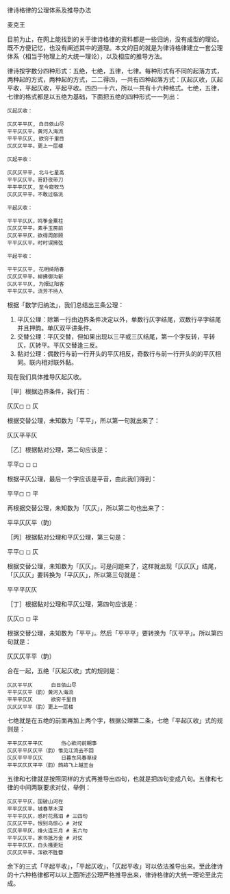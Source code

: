 律诗格律的公理体系及推导办法

麦克王

目前为止，在网上能找到的关于律诗格律的资料都是一些归纳，没有成型的理论。既不方便记忆，也没有阐述其中的道理。本文的目的就是为律诗格律建立一套公理体系（相当于物理上的大统一理论），以及相应的推导方法。

律诗按字数分四种形式：五绝，七绝，五律，七律。每种形式有不同的起落方式，两种起的方式，两种起的方式，二二得四，一共有四种起落方式：仄起仄收，仄起平收，平起仄收，平起平收。四四一十六，所以一共有十六种格式。七绝，五律，七律的格式都是以五绝为基础，下面把五绝的四种形式一一列出：

    仄起仄收：

    仄仄平平仄, 白日依山尽
    平平仄仄平。黄河入海流
    平平平仄仄, 欲穷千里目
    仄仄仄平平。更上一层楼

    仄起平收：

    仄仄仄平平, 北斗七星高
    平平仄仄平。哥舒夜带刀
    平平平仄仄, 至今窥牧马
    仄仄仄平平。不敢过临洮

    平起仄收：

    平平平仄仄，鸣筝金粟柱
    仄仄仄平平。素手玉房前
    仄仄平平仄，欲得周郎顾
    平平仄仄平。时时误拂弦

    平起平收：

    平平仄仄平, 花明绮陌春
    仄仄仄平平。柳拂御沟新
    仄仄平平仄, 为报辽阳客
    平平仄仄平。流芳不待人

根据「数学归纳法」，我们总结出三条公理：

1. 平仄公理：除第一行由边界条件决定以外，单数行仄字结尾，双数行平字结尾并且押韵。单仄双平讲条件。
2. 交替公理：平仄交替，但如果出现以三平或三仄结尾，第一个字反转，平转仄，仄转平。平仄交替逢三反。
3. 黏对公理：偶数行与前一行开头的平仄相反，奇数行与前一行开头的的平仄相同。联内相对联外黏。

现在我们具体推导仄起仄收。

［甲］根据边界条件，我们有：

仄仄◻︎ ◻︎ 仄

根据交替公理，未知数为「平平」，所以第一句就出来了：

仄仄平平仄

［乙］根据黏对公理，第二句应该是：

平平◻︎ ◻︎ ◻︎ 

根据平仄公理，最后一个字应该是平音，由此我们得到：

平平◻︎ ◻︎ 平

再根据交替公理，未知数为「仄仄」，所以第二句也出来了：

平平仄仄平（韵）

［丙］根据黏对公理和平仄公理，第三句是：

平平◻︎ ◻︎ 仄

根据交替公理，未知数为「仄仄」。可是问题来了，这样就出现「仄仄仄」结尾，「仄仄仄」要转换为「平仄仄」，所以第三句就是：

平平平仄仄

［丁］根据黏对公理和平仄公理，第四句应该是：

仄仄◻︎ ◻︎ 平

根据交替公理，未知数为「平平」。然后「平平平」要转换为「仄平平」。所以第四句就是：

仄仄仄平平（韵）

合在一起，五绝「仄起仄收」式的规则是：

    仄仄平平仄      白日依山尽
    平平仄仄平（韵）黄河入海流
    平平平仄仄      欲穷千里目
    仄仄仄平平（韵）更上一层楼

七绝就是在五绝的前面再加上两个字，根据公理第二条，七绝「平起仄收」式的规则是：

    平平仄仄平平仄      伤心欲问前朝事
    仄仄平平仄仄平（韵）惟见江流去不回
    仄仄平平平仄仄      日暮东风春草绿
    平平仄仄仄平平（韵）鹧鸪飞上越王台

五律和七律就是按照同样的方式再推导出四句，也就是把四句变成八句。五律和七律的中间两联要求对仗，举例：

    仄仄平平仄，国破山河在
    平平仄仄平。城春草木深
    平平平仄仄，感时花溅泪 # 三四句
    仄仄仄平平。恨别鸟惊心 # 对仗
    仄仄平平仄，烽火连三月 # 五六句
    平平仄仄平。家书抵万金 # 对仗
    平平平仄仄，白头搔更短
    仄仄仄平平。浑欲不胜簪

余下的三式「平起平收」，「平起仄收」，「仄起平收」可以依法推导出来。至此律诗的十六种格律都可以以上面所述公理严格推导出来，律诗格律的大统一理论至此完成。
